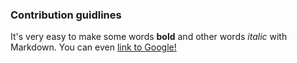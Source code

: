 ### Contribution guidlines
It's very easy to make some words **bold** and other words *italic* with Markdown. You can even [link to Google!](http://google.com)
